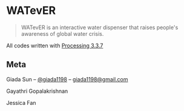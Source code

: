 # WATevER
> WATevER is an interactive water dispenser that raises people's awareness of global water crisis.

All codes written with [Processing 3.3.7](https://processing.org/download/)

## Meta
Giada Sun – [@giada1198](https://twitter.com/giada1198) – giada1198@gmail.com

Gayathri Gopalakrishnan

Jessica Fan

